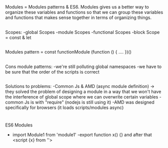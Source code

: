 ##
Modules = Modules patterns & ES6. Modules gives us a better way to organize these variables and functions so that we can group these variables and functions that makes sense together in terms of organizing things.

##
Scopes:
-global Scopes
-module Scopes
-functional Scopes
-block Scope = const & let

##
Modules pattern = const functionModule (function () {
    ....
})()

##
Cons module patterns:
-we're still polluting global namespaces
-we have to be sure that the order of the scripts is correct


##
Solutions to problems:
-Common Js & AMD (async module definition) -> they solved the problem of designing a module in a way that we won't have the interference of global scope where we can overwrite certain variables
-common Js is with "require" (nodejs is still using it)
-AMD was designed specifically for browsers (it loads scripts/modules async)

#
ES6 Modules
- import Module1 from 'module1'
-export function x() {} and after that <script {x} from ''></script>